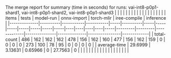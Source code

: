 The merge report for summary (time in seconds) for runs: vai-int8-p0p1-shard1, vai-int8-p0p1-shard2, vai-int8-p0p1-shard3
|              |          |           |           |     |          |     |     |     |     |     |     |     |    |    |    |    |     |   items |   tests |   model-run |   onnx-import |   torch-mlir |   iree-compile |   inference |
|--------------|----------|-----------|-----------|-----|----------|-----|-----|-----|-----|-----|-----|-----|----|----|----|----|-----|---------|---------|-------------|---------------|--------------|----------------|-------------|
| total-count  | 486      | 162       | 162       | 162 | 478      | 156 | 162 | 160 | 477 | 156 | 162 | 159 |  0 |  0 |  0 |  0 | 273 |     100 |      78 |          95 |             0 |            0 |              0 |           0 |
| average-time |  29.6999 |   3.13631 |   0.65966 |   0 |  27.7563 |   0 |     |     |     |     |     |     |    |    |    |    |     |         |         |             |               |              |                |             |
